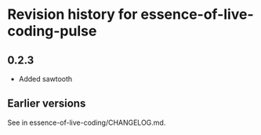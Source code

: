 # Revision history for essence-of-live-coding-pulse

## 0.2.3

* Added sawtooth

## Earlier versions

See in essence-of-live-coding/CHANGELOG.md.
